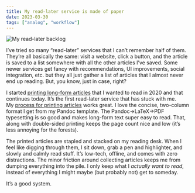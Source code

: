 ```yaml
---
title: My read-later service is made of paper
date: 2023-03-30
tags: ["analog", "workflow"]
---
```


![My read-later backlog](/img/2023/2023-03-30-readlater-backlog.jpg)

I’ve tried so many “read-later” services that I can’t remember half of them. They’re all basically the same: visit a website, click a button, and the article is saved to a list somewhere with all the other articles I’ve saved. Some newer services get fancy with recommendations, UI improvements, social integration, etc. but they all just gather a list of articles that I almost never end up reading. But, you know, just in case, right?

I started [printing long-form articles](https://baty.net/baty.net/2020/reading-long-form-web-articles-by-printing-them-first) that I wanted to read in 2020 and that continues today. It’s the first read-later service that has stuck with me. My [process for printing articles](https://baty.net/2022/printing-web-pages) works great. I love the concise, two-column format I get from my Pandoc template. The Pandoc-\>LaTeX-\>PDF typesetting is so good and makes long-form text super easy to read. That, along with double-sided printing keeps the page count nice and low (it’s less annoying for the forests).

The printed articles are stapled and stacked on my reading desk. When I feel like digging through them, I sit down, grab a pen and highlighter, and slowly and calmly read stuff. It’s low-tech, offline, and comes with zero distractions. The minor friction around collecting articles keeps me from dumping everything into the pile. I only keep what I _actually want to read_, instead of everything I might maybe (but probably not) get to someday.

It’s a good system.
